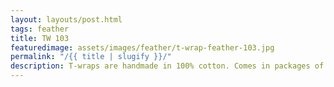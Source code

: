 ```yaml
---
layout: layouts/post.html
tags: feather
title: TW 103
featuredimage: assets/images/feather/t-wrap-feather-103.jpg
permalink: "/{{ title | slugify }}/"
description: T-wraps are handmade in 100% cotton. Comes in packages of 10 pieces of the same design. Probably the worlds best commercial for any Fun Park.
---
```

